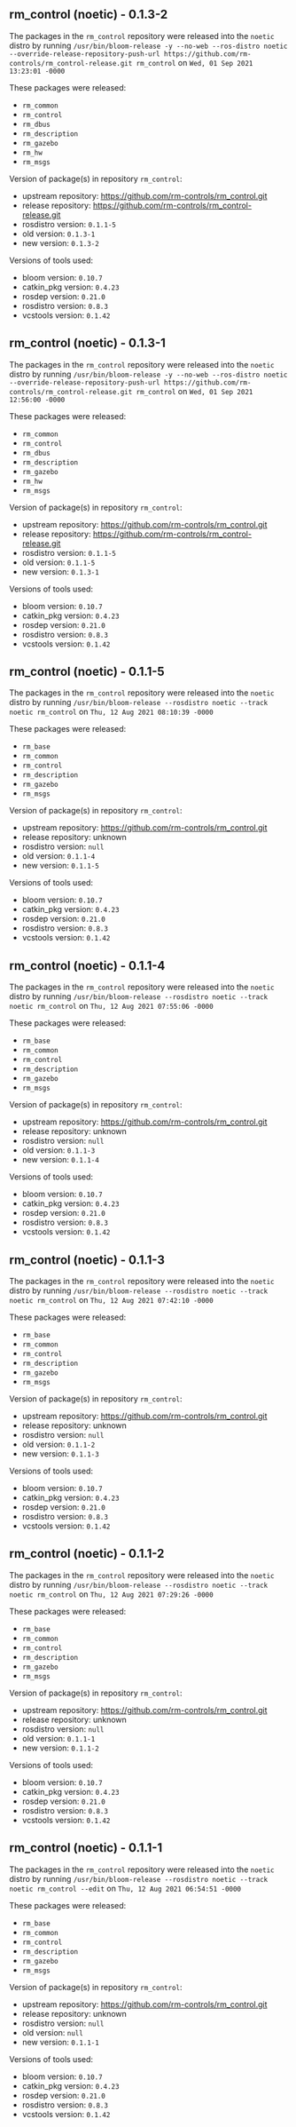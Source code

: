 ## rm_control (noetic) - 0.1.3-2

The packages in the `rm_control` repository were released into the `noetic` distro by running `/usr/bin/bloom-release -y --no-web --ros-distro noetic --override-release-repository-push-url https://github.com/rm-controls/rm_control-release.git rm_control` on `Wed, 01 Sep 2021 13:23:01 -0000`

These packages were released:
- `rm_common`
- `rm_control`
- `rm_dbus`
- `rm_description`
- `rm_gazebo`
- `rm_hw`
- `rm_msgs`

Version of package(s) in repository `rm_control`:

- upstream repository: https://github.com/rm-controls/rm_control.git
- release repository: https://github.com/rm-controls/rm_control-release.git
- rosdistro version: `0.1.1-5`
- old version: `0.1.3-1`
- new version: `0.1.3-2`

Versions of tools used:

- bloom version: `0.10.7`
- catkin_pkg version: `0.4.23`
- rosdep version: `0.21.0`
- rosdistro version: `0.8.3`
- vcstools version: `0.1.42`


## rm_control (noetic) - 0.1.3-1

The packages in the `rm_control` repository were released into the `noetic` distro by running `/usr/bin/bloom-release -y --no-web --ros-distro noetic --override-release-repository-push-url https://github.com/rm-controls/rm_control-release.git rm_control` on `Wed, 01 Sep 2021 12:56:00 -0000`

These packages were released:
- `rm_common`
- `rm_control`
- `rm_dbus`
- `rm_description`
- `rm_gazebo`
- `rm_hw`
- `rm_msgs`

Version of package(s) in repository `rm_control`:

- upstream repository: https://github.com/rm-controls/rm_control.git
- release repository: https://github.com/rm-controls/rm_control-release.git
- rosdistro version: `0.1.1-5`
- old version: `0.1.1-5`
- new version: `0.1.3-1`

Versions of tools used:

- bloom version: `0.10.7`
- catkin_pkg version: `0.4.23`
- rosdep version: `0.21.0`
- rosdistro version: `0.8.3`
- vcstools version: `0.1.42`


## rm_control (noetic) - 0.1.1-5

The packages in the `rm_control` repository were released into the `noetic` distro by running `/usr/bin/bloom-release --rosdistro noetic --track noetic rm_control` on `Thu, 12 Aug 2021 08:10:39 -0000`

These packages were released:
- `rm_base`
- `rm_common`
- `rm_control`
- `rm_description`
- `rm_gazebo`
- `rm_msgs`

Version of package(s) in repository `rm_control`:

- upstream repository: https://github.com/rm-controls/rm_control.git
- release repository: unknown
- rosdistro version: `null`
- old version: `0.1.1-4`
- new version: `0.1.1-5`

Versions of tools used:

- bloom version: `0.10.7`
- catkin_pkg version: `0.4.23`
- rosdep version: `0.21.0`
- rosdistro version: `0.8.3`
- vcstools version: `0.1.42`


## rm_control (noetic) - 0.1.1-4

The packages in the `rm_control` repository were released into the `noetic` distro by running `/usr/bin/bloom-release --rosdistro noetic --track noetic rm_control` on `Thu, 12 Aug 2021 07:55:06 -0000`

These packages were released:
- `rm_base`
- `rm_common`
- `rm_control`
- `rm_description`
- `rm_gazebo`
- `rm_msgs`

Version of package(s) in repository `rm_control`:

- upstream repository: https://github.com/rm-controls/rm_control.git
- release repository: unknown
- rosdistro version: `null`
- old version: `0.1.1-3`
- new version: `0.1.1-4`

Versions of tools used:

- bloom version: `0.10.7`
- catkin_pkg version: `0.4.23`
- rosdep version: `0.21.0`
- rosdistro version: `0.8.3`
- vcstools version: `0.1.42`


## rm_control (noetic) - 0.1.1-3

The packages in the `rm_control` repository were released into the `noetic` distro by running `/usr/bin/bloom-release --rosdistro noetic --track noetic rm_control` on `Thu, 12 Aug 2021 07:42:10 -0000`

These packages were released:
- `rm_base`
- `rm_common`
- `rm_control`
- `rm_description`
- `rm_gazebo`
- `rm_msgs`

Version of package(s) in repository `rm_control`:

- upstream repository: https://github.com/rm-controls/rm_control.git
- release repository: unknown
- rosdistro version: `null`
- old version: `0.1.1-2`
- new version: `0.1.1-3`

Versions of tools used:

- bloom version: `0.10.7`
- catkin_pkg version: `0.4.23`
- rosdep version: `0.21.0`
- rosdistro version: `0.8.3`
- vcstools version: `0.1.42`


## rm_control (noetic) - 0.1.1-2

The packages in the `rm_control` repository were released into the `noetic` distro by running `/usr/bin/bloom-release --rosdistro noetic --track noetic rm_control` on `Thu, 12 Aug 2021 07:29:26 -0000`

These packages were released:
- `rm_base`
- `rm_common`
- `rm_control`
- `rm_description`
- `rm_gazebo`
- `rm_msgs`

Version of package(s) in repository `rm_control`:

- upstream repository: https://github.com/rm-controls/rm_control.git
- release repository: unknown
- rosdistro version: `null`
- old version: `0.1.1-1`
- new version: `0.1.1-2`

Versions of tools used:

- bloom version: `0.10.7`
- catkin_pkg version: `0.4.23`
- rosdep version: `0.21.0`
- rosdistro version: `0.8.3`
- vcstools version: `0.1.42`


## rm_control (noetic) - 0.1.1-1

The packages in the `rm_control` repository were released into the `noetic` distro by running `/usr/bin/bloom-release --rosdistro noetic --track noetic rm_control --edit` on `Thu, 12 Aug 2021 06:54:51 -0000`

These packages were released:
- `rm_base`
- `rm_common`
- `rm_control`
- `rm_description`
- `rm_gazebo`
- `rm_msgs`

Version of package(s) in repository `rm_control`:

- upstream repository: https://github.com/rm-controls/rm_control.git
- release repository: unknown
- rosdistro version: `null`
- old version: `null`
- new version: `0.1.1-1`

Versions of tools used:

- bloom version: `0.10.7`
- catkin_pkg version: `0.4.23`
- rosdep version: `0.21.0`
- rosdistro version: `0.8.3`
- vcstools version: `0.1.42`


